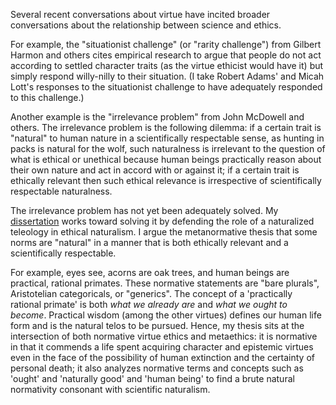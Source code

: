 
Several recent conversations about virtue have incited broader conversations about the relationship between science and ethics. 

For example, the "situationist challenge" (or "rarity challenge") from Gilbert Harmon and others cites empirical research to argue that people do not act according to settled character traits (as the virtue ethicist would have it) but simply respond willy-nilly to their situation.  (I take Robert Adams' and Micah Lott's responses to the situationist challenge to have adequately responded to this challenge.) 

Another example is the "irrelevance problem" from John McDowell and others. The irrelevance problem is the following dilemma:  if a certain trait is "natural" to human nature in a scientifically respectable sense, as hunting in packs is natural for the wolf, such naturalness is irrelevant to the question of what is ethical or unethical because human beings practically reason about their own nature and act in accord with or against it; if a certain trait is ethically relevant then such ethical relevance is irrespective of scientifically respectable naturalness. 

The irrelevance problem has not yet been adequately solved.  My [dissertation](/phd) works toward solving it by defending the role of a naturalized teleology in ethical naturalism. I argue the metanormative thesis that some norms are "natural" in a manner that is both ethically relevant and a scientifically respectable. 

For example, eyes see, acorns are oak trees, and human beings are practical, rational primates. These normative statements are "bare plurals", Aristotelian categoricals, or "generics". The concept of a 'practically rational primate' is both *what we already are* and *what we ought to become*. Practical wisdom (among the other virtues) defines our human life form and is the natural telos to be pursued.    Hence, my thesis sits at the intersection of both normative virtue ethics and metaethics: it is normative in that it commends a life spent acquiring character and epistemic virtues even in the face of  the possibility of human extinction and the certainty of personal death; it also analyzes normative terms and concepts such as 'ought' and 'naturally good' and 'human being' to find a brute natural normativity consonant with scientific naturalism. </p>